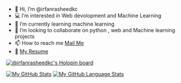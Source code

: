 - 👋 Hi, I’m @irfanrasheedkc
- :computer: I’m interested in Web devolopment and Machine Learning
- 🌱 I’m currently learning machine learning
- 💞️ I’m looking to collaborate on python , web and Machine learning projects
- 📫 How to reach me <a href="mailto:irfanrasheed273@gmail.com">Mail Me</a>
- :page_facing_up: <a href="https://drive.google.com/file/d/1iELoXObbos5t7QhXJVdyLijttT-st-tc/view?usp=drive_link" rel="nofollow">My Resume</a>
<!---
irfanrasheedkc/irfanrasheedkc is a ✨ special ✨ repository because its `README.md` (this file) appears on your GitHub profile.
You can click the Preview link to take a look at your changes.
--->
[![@irfanrasheedkc's Holopin board](https://holopin.me/irfanrasheedkc)](https://holopin.io/@irfanrasheedkc)

[![My GitHub Stats](https://github-readme-stats.vercel.app/api/?username=irfanrasheedkc&count_private=true&theme=tokyonight&showicons=true)]()
[![My GitHub Language Stats](https://github-readme-stats.vercel.app/api/top-langs/?username=irfanrasheedkc&langs_count=5&theme=tokyonight)]()
